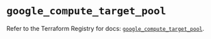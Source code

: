 # `google_compute_target_pool`

Refer to the Terraform Registry for docs: [`google_compute_target_pool`](https://registry.terraform.io/providers/hashicorp/google/6.50.0/docs/resources/compute_target_pool).
